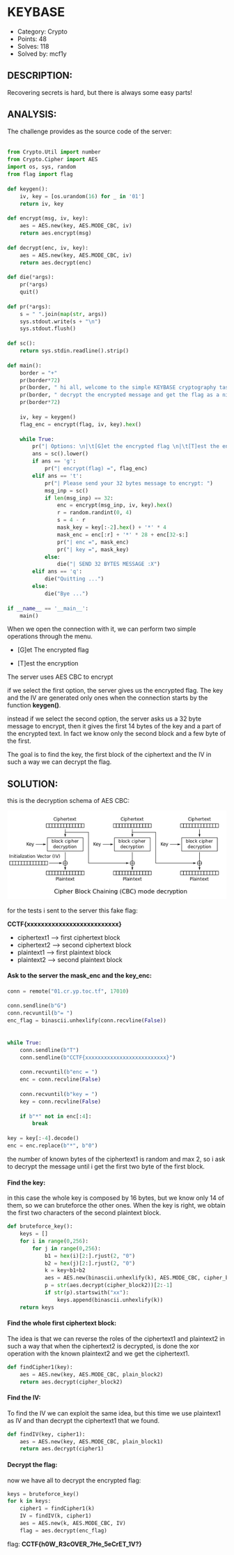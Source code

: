 # KEYBASE

*	Category: Crypto
*	Points: 48
*	Solves: 118
*	Solved by: mcf1y

## DESCRIPTION:

Recovering secrets is hard, but there is always some easy parts!

## ANALYSIS:

The challenge provides as the source code of the server:


```python

from Crypto.Util import number
from Crypto.Cipher import AES
import os, sys, random
from flag import flag

def keygen():
	iv, key = [os.urandom(16) for _ in '01']
	return iv, key

def encrypt(msg, iv, key):
	aes = AES.new(key, AES.MODE_CBC, iv)
	return aes.encrypt(msg)

def decrypt(enc, iv, key):
	aes = AES.new(key, AES.MODE_CBC, iv)
	return aes.decrypt(enc)

def die(*args):
	pr(*args)
	quit()

def pr(*args):
	s = " ".join(map(str, args))
	sys.stdout.write(s + "\n")
	sys.stdout.flush()

def sc():
	return sys.stdin.readline().strip()

def main():
	border = "+"
	pr(border*72)
	pr(border, " hi all, welcome to the simple KEYBASE cryptography task, try to    ", border)
	pr(border, " decrypt the encrypted message and get the flag as a nice prize!    ", border)
	pr(border*72)

	iv, key = keygen()
	flag_enc = encrypt(flag, iv, key).hex()

	while True:
		pr("| Options: \n|\t[G]et the encrypted flag \n|\t[T]est the encryption \n|\t[Q]uit")
		ans = sc().lower()
		if ans == 'g':
			pr("| encrypt(flag) =", flag_enc)
		elif ans == 't':
			pr("| Please send your 32 bytes message to encrypt: ")
			msg_inp = sc()
			if len(msg_inp) == 32:
				enc = encrypt(msg_inp, iv, key).hex()
				r = random.randint(0, 4)
				s = 4 - r
				mask_key = key[:-2].hex() + '*' * 4
				mask_enc = enc[:r] + '*' * 28 + enc[32-s:]
				pr("| enc =", mask_enc)
				pr("| key =", mask_key)
			else:
				die("| SEND 32 BYTES MESSAGE :X")
		elif ans == 'q':
			die("Quitting ...")
		else:
			die("Bye ...")

if __name__ == '__main__':
	main()

```

When we open the connection with it, we can perform two simple operations through the menu.

- [G]et The encrypted flag

- [T]est the encryption

The server uses AES CBC to encrypt

if we select the first option, the server gives us the encrypted flag. The key and the IV are generated only ones when the connection starts by the function **keygen()**.

instead if we select the second option, the server asks us a 32 byte message to encrypt, then it gives the first 14 bytes of the key and a part of the encrypted text. In fact we know only the second block and a few byte of the first.

The goal is to find the key, the first block of the ciphertext and the IV in such a way we can decrypt the flag.

## SOLUTION:

this is the decryption schema of AES CBC:

![](AES_CBC_decryption.png)

for the tests i sent to the server this fake flag:

**CCTF{xxxxxxxxxxxxxxxxxxxxxxxxxx}**

* ciphertext1 --> first ciphertext block
* ciphertext2 --> second ciphertext block
* plaintext1 --> first plaintext block
* plaintext2 --> second plaintext block



#### Ask to the server the mask\_enc and the key\_enc:


```python
conn = remote("01.cr.yp.toc.tf", 17010)

conn.sendline(b"G")
conn.recvuntil(b"= ")
enc_flag = binascii.unhexlify(conn.recvline(False))


while True:
    conn.sendline(b"T")
    conn.sendline(b"CCTF{xxxxxxxxxxxxxxxxxxxxxxxxxx}")

    conn.recvuntil(b"enc = ")
    enc = conn.recvline(False)

    conn.recvuntil(b"key = ")
    key = conn.recvline(False)

    if b"*" not in enc[:4]:
        break

key = key[:-4].decode()
enc = enc.replace(b"*", b"0")
```

the number of known bytes of the ciphertext1 is random and max 2, so i ask to decrypt the message until i get the first two byte of the first block.


#### Find the key:

in this case the whole key is composed by 16 bytes, but we know only 14 of them, so we can bruteforce the other ones.
When the key is right, we obtain the first two characters of the second plaintext block.

```python
def bruteforce_key():
    keys = []
    for i in range(0,256):
        for j in range(0,256):
            b1 = hex(i)[2:].rjust(2, "0")
            b2 = hex(j)[2:].rjust(2, "0")
            k = key+b1+b2
            aes = AES.new(binascii.unhexlify(k), AES.MODE_CBC, cipher_block1)
            p = str(aes.decrypt(cipher_block2))[2:-1]
            if str(p).startswith("xx"):
                keys.append(binascii.unhexlify(k))
    return keys
```

#### Find the whole first ciphertext block:

The idea is that we can reverse the roles of the ciphertext1 and plaintext2 in such a way that when the ciphertext2 is decrypted, is done the xor operation with the known plaintext2 and we get the ciphertext1.

```python
def findCipher1(key):
    aes = AES.new(key, AES.MODE_CBC, plain_block2)
    return aes.decrypt(cipher_block2)
```

#### Find the IV:

To find the IV we can exploit the same idea, but this time we use plaintext1 as IV and than decrypt the ciphertext1 that we found.

```python
def findIV(key, cipher1):
    aes = AES.new(key, AES.MODE_CBC, plain_block1)
    return aes.decrypt(cipher1)
```


#### Decrypt the flag:

now we have all to decrypt the encrypted flag:

```python
keys = bruteforce_key()
for k in keys:
    cipher1 = findCipher1(k)
    IV = findIV(k, cipher1)
    aes = AES.new(k, AES.MODE_CBC, IV)
    flag = aes.decrypt(enc_flag)
```

flag: **CCTF{h0W_R3cOVER_7He_5eCrET_1V?}**








